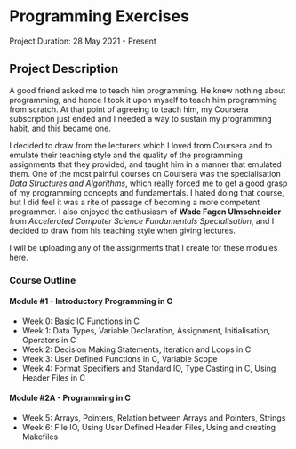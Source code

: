 # Programming Exercises
Project Duration: 28 May 2021 - Present

## Project Description
A good friend asked me to teach him programming. He knew nothing about programming, and hence I took it upon myself to teach him programming from scratch. At that point of agreeing to teach him, my Coursera subscription just ended and I needed a way to sustain my programming habit, and this became one.


I decided to draw from the lecturers which I loved from Coursera and to emulate their teaching style and the quality of the programming assignments that they provided, and taught him in a manner that emulated them. One of the most painful courses on Coursera was the specialisation _Data Structures and Algorithms_, which really forced me to get a good grasp of my programming concepts and fundamentals. I hated doing that course, but I did feel it was a rite of passage of becoming a more competent programmer. I also enjoyed the enthusiasm of <b> Wade Fagen Ulmschneider</b> from _Accelerated Computer Science Fundamentals Specialisation_, and I decided to draw from his teaching style when giving lectures. 


I will be uploading any of the assignments that I create for these modules here.
### Course Outline
#### Module #1 - Introductory Programming in C
- Week 0: Basic IO Functions in C
- Week 1: Data Types, Variable Declaration, Assignment, Initialisation, Operators in C
- Week 2: Decision Making Statements, Iteration and Loops in C
- Week 3: User Defined Functions in C, Variable Scope
- Week 4: Format Specifiers and Standard IO, Type Casting in C, Using Header Files in C

#### Module #2A - Programming in C
- Week 5: Arrays, Pointers, Relation between Arrays and Pointers, Strings
- Week 6: File IO, Using User Defined Header Files, Using and creating Makefiles

